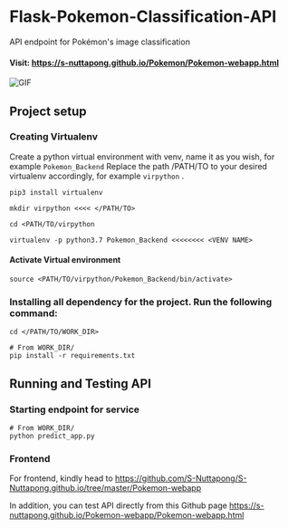# Flask-Pokemon-Classification-API
API endpoint for Pokémon's image classification


#### Visit: https://s-nuttapong.github.io/Pokemon/Pokemon-webapp.html


![GIF](/pokenet_model/assets/poke_illustration.gif)

## Project setup

### Creating Virtualenv
Create a python virtual environment with venv, name it as you wish, for example ```Pokemon_Backend``` Replace the path /PATH/TO to your desired virtualenv accordingly, for example ```virpython``` .
```
pip3 install virtualenv

mkdir virpython <<<< </PATH/TO>

cd <PATH/TO/virpython

virtualenv -p python3.7 Pokemon_Backend <<<<<<<< <VENV NAME>
```
#### Activate Virtual environment
```
source <PATH/TO/virpython/Pokemon_Backend/bin/activate>
```

### Installing all dependency for the project. Run the following command:
```
cd </PATH/TO/WORK_DIR>

# From WORK_DIR/
pip install -r requirements.txt
``` 

## Running and Testing API

### Starting endpoint for service
```
# From WORK_DIR/
python predict_app.py
```
### Frontend
For frontend, kindly head to  https://github.com/S-Nuttapong/S-Nuttapong.github.io/tree/master/Pokemon-webapp


In addition, you can test API directly from this Github page https://s-nuttapong.github.io/Pokemon-webapp/Pokemon-webapp.html
